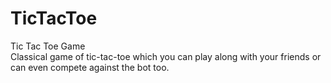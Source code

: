 # TicTacToe
Tic Tac Toe Game<br/>
Classical game of tic-tac-toe which you can play along with your friends or can even compete against the bot too.
